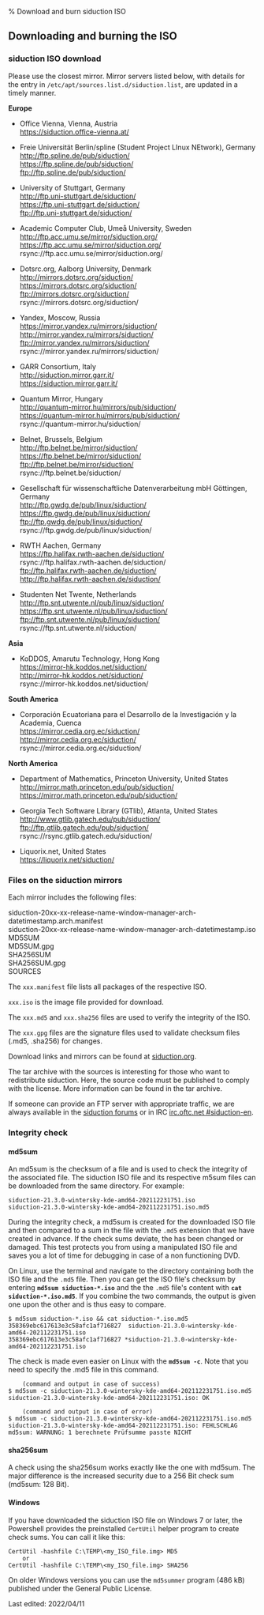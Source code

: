 % Download and burn siduction ISO

## Downloading and burning the ISO

### siduction ISO download

Please use the closest mirror. Mirror servers listed below, with details for the entry in `/etc/apt/sources.list.d/siduction.list`, are updated in a timely manner.  

**Europe**  

+ Office Vienna, Vienna, Austria  
https://siduction.office-vienna.at/

+ Freie Universität Berlin/spline (Student Project LInux NEtwork), Germany  
http://ftp.spline.de/pub/siduction/  
https://ftp.spline.de/pub/siduction/  
ftp://ftp.spline.de/pub/siduction/

+ University of Stuttgart, Germany  
http://ftp.uni-stuttgart.de/siduction/  
https://ftp.uni-stuttgart.de/siduction/  
ftp://ftp.uni-stuttgart.de/siduction/

+ Academic Computer Club, Umeå University, Sweden  
http://ftp.acc.umu.se/mirror/siduction.org/  
https://ftp.acc.umu.se/mirror/siduction.org/  
rsync://ftp.acc.umu.se/mirror/siduction.org/

+ Dotsrc.org, Aalborg University, Denmark  
http://mirrors.dotsrc.org/siduction/  
https://mirrors.dotsrc.org/siduction/  
ftp://mirrors.dotsrc.org/siduction/  
rsync://mirrors.dotsrc.org/siduction/

+ Yandex, Moscow, Russia  
https://mirror.yandex.ru/mirrors/siduction/  
http://mirror.yandex.ru/mirrors/siduction/  
ftp://mirror.yandex.ru/mirrors/siduction/  
rsync://mirror.yandex.ru/mirrors/siduction/

+ GARR Consortium, Italy  
http://siduction.mirror.garr.it/  
https://siduction.mirror.garr.it/

+ Quantum Mirror, Hungary  
http://quantum-mirror.hu/mirrors/pub/siduction/  
https://quantum-mirror.hu/mirrors/pub/siduction/  
rsync://quantum-mirror.hu/siduction/

+ Belnet, Brussels, Belgium  
http://ftp.belnet.be/mirror/siduction/  
https://ftp.belnet.be/mirror/siduction/  
ftp://ftp.belnet.be/mirror/siduction/  
rsync://ftp.belnet.be/siduction/

+ Gesellschaft für wissenschaftliche Datenverarbeitung mbH Göttingen, Germany  
http://ftp.gwdg.de/pub/linux/siduction/  
https://ftp.gwdg.de/pub/linux/siduction/  
ftp://ftp.gwdg.de/pub/linux/siduction/  
rsync://ftp.gwdg.de/pub/linux/siduction/

+ RWTH Aachen, Germany  
https://ftp.halifax.rwth-aachen.de/siduction/  
rsync://ftp.halifax.rwth-aachen.de/siduction/  
ftp://ftp.halifax.rwth-aachen.de/siduction/  
http://ftp.halifax.rwth-aachen.de/siduction/

+ Studenten Net Twente, Netherlands  
http://ftp.snt.utwente.nl/pub/linux/siduction/  
https://ftp.snt.utwente.nl/pub/linux/siduction/  
ftp://ftp.snt.utwente.nl/pub/linux/siduction/  
rsync://ftp.snt.utwente.nl/siduction/

**Asia**

+ KoDDOS, Amarutu Technology, Hong Kong  
https://mirror-hk.koddos.net/siduction/  
http://mirror-hk.koddos.net/siduction/  
rsync://mirror-hk.koddos.net/siduction/

**South America**

+ Corporación Ecuatoriana para el Desarrollo de la Investigación y la Academia, Cuenca  
https://mirror.cedia.org.ec/siduction/  
http://mirror.cedia.org.ec/siduction/  
rsync://mirror.cedia.org.ec/siduction/

**North America**

+ Department of Mathematics, Princeton University, United States  
http://mirror.math.princeton.edu/pub/siduction/  
https://mirror.math.princeton.edu/pub/siduction/

+ Georgia Tech Software Library (GTlib), Atlanta, United States  
http://www.gtlib.gatech.edu/pub/siduction/  
ftp://ftp.gtlib.gatech.edu/pub/siduction/  
rsync://rsync.gtlib.gatech.edu/siduction/

+ Liquorix.net, United States  
https://liquorix.net/siduction/

### Files on the siduction mirrors

Each mirror includes the following files:

siduction-20xx-xx-release-name-window-manager-arch-datetimestamp.arch.manifest  
siduction-20xx-xx-release-name-window-manager-arch-datetimestamp.iso  
MD5SUM  
MD5SUM.gpg  
SHA256SUM  
SHA256SUM.gpg  
SOURCES  


The `xxx.manifest` file lists all packages of the respective ISO.

`xxx.iso` is the image file provided for download.

The `xxx.md5` and `xxx.sha256` files are used to verify the integrity of the ISO.

The `xxx.gpg` files are the signature files used to validate checksum files (.md5, .sha256) for changes. 

Download links and mirrors can be found at [siduction.org](https://forum.siduction.org/index.php?page=7).

The tar archive with the sources is interesting for those who want to redistribute siduction. Here, the source code must be published to comply with the license. More information can be found in the tar archive.

If someone can provide an FTP server with appropriate traffic, we are always available in the [siduction forums](https://siduction.org) or in IRC [irc.oftc.net #siduction-en](https://webchat.oftc.net/?nick=siducer007&channels=siduction-en). 

### Integrity check

#### md5sum

An md5sum is the checksum of a file and is used to check the integrity of the associated file. The siduction ISO file and its respective m5sum files can be downloaded from the same directory. For example:

~~~
siduction-21.3.0-wintersky-kde-amd64-202112231751.iso
siduction-21.3.0-wintersky-kde-amd64-202112231751.iso.md5
~~~

During the integrity check, a md5sum is created for the downloaded ISO file and then compared to a sum in the file with the `.md5` extension that we have created in advance. If the check sums deviate, the has been changed or damaged. This test protects you from using a manipulated ISO file and saves you a lot of time for debugging in case of a non functioning DVD.

On Linux, use the terminal and navigate to the directory containing both the ISO file and the `.md5` file. Then you can get the ISO file's checksum by entering **`md5sum siduction-*.iso`** and the the `.md5` file's content with **`cat siduction-*.iso.md5`**. If you combine the two commands, the output is given one upon the other and is thus easy to compare.

~~~
$ md5sum siduction-*.iso && cat siduction-*.iso.md5
358369ebc617613e3c58afc1af716827  siduction-21.3.0-wintersky-kde-amd64-202112231751.iso
358369ebc617613e3c58afc1af716827 *siduction-21.3.0-wintersky-kde-amd64-202112231751.iso
~~~

The check is made even easier on Linux with the **`md5sum -c`**. Note that you need to specify the .md5 file in this command.

~~~
    (command and output in case of success)
$ md5sum -c siduction-21.3.0-wintersky-kde-amd64-202112231751.iso.md5
siduction-21.3.0-wintersky-kde-amd64-202112231751.iso: OK

    (command and output in case of error)
$ md5sum -c siduction-21.3.0-wintersky-kde-amd64-202112231751.iso.md5
siduction-21.3.0-wintersky-kde-amd64-202112231751.iso: FEHLSCHLAG
md5sum: WARNUNG: 1 berechnete Prüfsumme passte NICHT
~~~

#### sha256sum

A check using the sha256sum works exactly like the one with md5sum. The major difference is the increased security due to a 256 Bit check sum (md5sum: 128 Bit).

#### Windows

If you have downloaded the siduction ISO file on Windows 7 or later, the Powershell provides the preinstalled `CertUtil` helper program to create check sums. You can call it like this:

~~~
CertUtil -hashfile C:\TEMP\<my_ISO_file.img> MD5
    or
CertUtil -hashfile C:\TEMP\<my_ISO_file.img> SHA256
~~~

On older Windows versions you can use the `md5summer` program (486 kB) published under the General Public License.

<div id="rev">Last edited: 2022/04/11</div>
